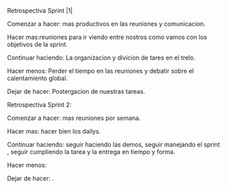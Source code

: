   Retrospectiva Sprint |1|

Comenzar a hacer: mas productivos en las reuniones y comunicacion.

Hacer mas:reuniones para ir viendo entre nostros como vamos con los objetivos de la sprint.

Continuar haciendo: La organizacion y divicion de tares en el trelo.

Hacer menos: Perder el tiempo en las reuniones y debatir sobre el calentamiento global.

Dejar de hacer: Postergacion de nuestras tareas.






Retrospectiva Sprint 2:

Comenzar a hacer: mas reuniones por semana.

Hacer mas: hacer bien los dailys.

Continuar haciendo: seguir haciendo las demos, seguir manejando el sprint , seguir cumpliendo la tarea y la entrega en tiempo y forma.

Hacer menos: 

Dejar de hacer: .


